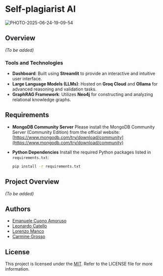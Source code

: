 # Self-plagiarist AI

![PHOTO-2025-06-24-19-09-54](https://github.com/user-attachments/assets/e2093380-2f08-4c22-95ac-9ead605a5f06)


## Overview

*(To be added)*

### Tools and Technologies

- **Dashboard**: Built using **Streamlit** to provide an interactive and intuitive user interface.
- **Large Language Models (LLMs)**: Hosted on **Groq Cloud** and **Ollama** for advanced reasoning and validation tasks.
- **GraphRAG Framework**: Utilizes **Neo4j** for constructing and analyzing relational knowledge graphs.


## Requirements

* **MongoDB Community Server**
  Please install the MongoDB Community Server (Community Edition) from the official website:
  [https://www.mongodb.com/try/download/community](https://www.mongodb.com/try/download/community)

* **Python Dependencies**
  Install the required Python packages listed in `requirements.txt`:

  ```bash
  pip install -r requirements.txt
  ```

## Project Overview  

*(To be added)*

## Authors

- [Emanuele Cuono Amoruso](https://github.com/KaminariManu)
- [Leonardo Catello](https://github.com/Leonard2310)
- [Lorenzo Manco](https://github.com/Rasbon99)
- [Carmine Grosso](https://github.com/httpix3l)

## License
This project is licensed under the [MIT](LICENSE). Refer to the LICENSE file for more information.
